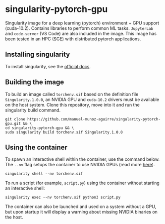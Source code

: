 # singularity-pytorch-gpu
Singularity image for a deep learning (pytorch) environment + GPU support (cuda-10.2). Contains libraries to perform common ML tasks. `JupyterLab` and `code-server` (VS Code) are also included in the image. This image has been tested in an HPC (SGE) with distributed pytorch applications.

## Installing singularity
To install singularity, see the [official docs](https://sylabs.io/guides/3.6/admin-guide/installation.html#installation-on-linux).

## Building the image
To build an image called `torchenv.sif` based on the definition file `Singularity.1.0.0`, an NVIDIA GPU and `cuda-10.2` drivers must be available on the host system. Clone this repository, move into it and run the singularity build command. 

```
git clone https://github.com/manuel-munoz-aguirre/singularity-pytorch-gpu.git && \
cd singularity-pytorch-gpu && \
sudo singularity build torchenv.sif Singularity.1.0.0
```

## Using the container
To spawn an interactive shell within the container, use the command below. The `--nv` flag setups the container to use NVIDIA GPUs (read more [here](https://sylabs.io/guides/3.6/user-guide/gpu.html)).
```
singularity shell --nv torchenv.sif
```

To run a script (for example, `script.py`) using the container without starting an interactive shell:
```
singularity exec --nv torchenv.sif python3 script.py
```

The container can also be launched and used on a system without a GPU, but upon startup it will display a warning about missing NVIDIA binaries on the host.